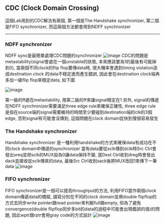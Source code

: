 ## CDC (Clock Domain Crossing)
這個Lab用到的CDC解法有兩個, 第一個是The Handshake synchronizer, 第二個是FIFO synchronizer, 而這兩個方法都會用到NDFF synchronizer

---
### NDFF synchronizer
NDFF sync是最簡單處理CDC問題的synchronizer
![image](https://github.com/user-attachments/assets/e5b08717-049f-4d74-9ca6-123010b9979b)
CDC的問題是metastability(signal會處在一個unstable的狀態, 本來應該要為1的最後有可能掉到0), 當兩個不同clock的flip flop要傳data時, 很大機率會遇到timing violation造成destination clock 的data不穩定進而產生錯誤, 因此會在destination clock端再多加一級flip flop來穩定data, 如下圖

![image](https://github.com/user-attachments/assets/acb65318-a764-4610-b5bb-2cb317bac074)

第一級的ff處在metastability, 用第二級的ff來讓signal穩定在1
另外, signal的傳遞在NDFF synchronizer需要滿足three edge rule來確保正確性, three edge rule是指在source端的signal需要維持的時間至少要碰到destination端的clk的3個edge, 否則signal有可能會沒傳到, 這個問題在clock domain從快到慢很容易發生
### The Handshake synchronizer
Handshake synchronizer 是一種利用handshake的方式來確保data有成功在不同clock domain中傳遞的synchronizer
當有data要從sclk傳到dclk時Src Ctrl會發出sreq並把sclk的MUX設為0讓data保持不變, 當Dest Ctrl收到dreg時會發出dack並接收從sclk傳來的data, 
最後Src Ctrl收到sack後將MUX改回1來傳下一筆data
![image](https://github.com/user-attachments/assets/c05ccf6b-c12a-4548-ab5f-031f354e1f3a)

### FIFO synchronizer
FIFO synchronizer是一個可以提高throughput的方法, 利用FIFO當作兩個clock domain傳遞data的橋樑, 讀寫分別在不同的clock domain並用double flipflop的方式去同步write pointer跟read pointer來判斷full跟empty, 但為了避免convergence(double flipflop同步多bit的data的過程中可能會出現錯誤的值)的問題, 因此wptr跟rptr會用gray code的方式設計
![image](https://github.com/user-attachments/assets/bcb119cf-4569-483d-9ec3-88185ed9387a)

